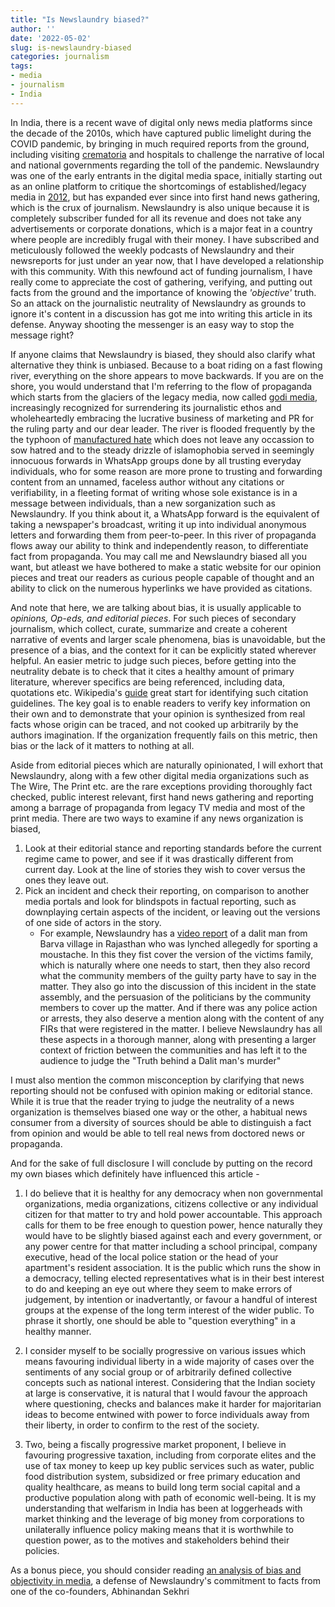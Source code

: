 ```yaml
---
title: "Is Newslaundry biased?"
author: ''
date: '2022-05-02'
slug: is-newslaundry-biased
categories: journalism
tags:
- media
- journalism
- India
---
```


In India, there is a recent wave of digital only news media platforms since the decade of the 2010s, which have captured public limelight during the COVID pandemic, by bringing in much required reports from the ground, including visiting [crematoria](https://www.newslaundry.com/2021/04/27/why-are-journalists-showing-grisly-visuals-of-covid-funerals) and hospitals to challenge the narrative of local and national governments regarding the toll of the pandemic. Newslaundry was one of the early entrants in the digital media space, initially starting out as an online platform to critique the shortcomings of established/legacy media in [2012](https://www.newslaundry.com/2022/02/02/nlat10-join-us-as-we-celebrate-10-years-of-newslaundry), but has expanded ever since into first hand news gathering, which is the crux of journalism. Newslaundry is also unique because it is completely subscriber funded for all its revenue and does not take any advertisements or corporate donations, which is a major feat in a country where people are incredibly frugal with their money. I have subscribed and meticulously followed the weekly podcasts of Newslaundry and their newsreports for just under an year now, that I have developed a relationship with this community. With this newfound act of funding journalism, I have really come to appreciate the cost of gathering, verifying, and putting out facts from the ground and the importance of knowing the _'objective'_ truth. So an attack on the journalistic neutrality of Newslaundry as grounds to ignore it's content in a discussion has got me into writing this article in its defense. Anyway shooting the messenger is an easy way to stop the message right?

If anyone claims that Newslaundry is biased, they should also clarify what alternative they think is unbiased. Because to a boat riding on a fast flowing river, everything on the shore appears to move backwards. If you are on the shore, you would understand that I'm referring to the flow of propaganda which starts from the glaciers of the legacy media, now called [godi media](https://thewire.in/media/the-wire-hindi-two-years), increasingly recognized for surrendering its journalistic ethos and wholeheartedly embracing the lucrative business of marketing and PR for the ruling party and our dear leader. The river is flooded frequently by the the typhoon of [manufactured hate](https://www.newslaundry.com/2022/03/11/the-murky-world-of-prashasak-samiti-meet-bjp-and-adityanaths-social-media-warriors-2) which does not leave any occassion to sow hatred and to the steady drizzle of islamophobia served in seemingly innocuous forwards in WhatsApp groups done by all trusting everyday individuals, who for some reason are more prone to trusting and forwarding content from an unnamed, faceless author without any citations or verifiability, in a fleeting format of writing whose sole existance is in a message between individuals, than a new sorganization such as Newslaundry. If you think about it, a WhatsApp forward is the equivalent of taking a newspaper's broadcast, writing it up into individual anonymous letters and forwarding them from peer-to-peer. In this river of propaganda flows away our ability to think and independently reason, to differentiate fact from propaganda. You may call me and Newslaundry biased all you want, but atleast we have bothered to make a static website for our opinion pieces and treat our readers as curious people capable of thought and an ability to click on the numerous hyperlinks we have provided as citations.

And note that here, we are talking about bias, it is usually applicable to _opinions, Op-eds, and editorial pieces_. For such pieces of secondary journalism, which collect, curate, summarize and create a coherent narrative of events and larger scale phenomena, bias is unavoidable, but the presence of a bias, and the context for it can be explicitly stated wherever helpful. An easier metric to judge such pieces, before getting into the neutrality debate is to check that it cites a healthy amount of primary literature, wherever specifics are being referenced, including data, quotations etc. Wikipedia's [guide](https://en.wikipedia.org/wiki/Wikipedia:Citing_sources) great start for identifying such citation guidelines. The key goal is to enable readers to verify key information on their own and to demonstrate that your opinion is synthesized from real facts whose origin can be traced, and not cooked up arbitrarily by the authors imagination. If the organization frequently fails on this metric, then bias or the lack of it matters to nothing at all.

Aside from editorial pieces which are naturally opinionated, I will exhort that Newslaundry, along with a few other digital media organizations such as The Wire, The Print etc. are the rare exceptions providing thoroughly fact checked, public interest relevant, first hand news gathering and reporting among a barrage of propaganda from legacy TV media and most of the print media. There are two ways to examine if any news organization is biased, 

1. Look at their editorial stance and reporting standards before the current regime came to power, and see if it was drastically different from current day. Look at the line of stories they wish to cover versus the ones they leave out.
2. Pick an incident and check their reporting, on comparison to another media portals and look for blindspots in factual reporting, such as downplaying certain aspects of the incident, or leaving out the versions of one side of actors in the story. 
	- For example, Newslaundry has a [video report](https://www.newslaundry.com/2022/04/07/truth-behind-dalit-mans-murder-over-moustache-and-a-village-bitterly-divided-in-rajasthan) of a dalit man from Barva village in Rajasthan who was lynched allegedly for sporting a moustache. In this they fist cover the version of the victims family, which is naturally where one needs to start, then they also record what the community members of the guilty party have to say in the matter. They also go into the discussion of this incident in the state assembly, and the persuasion of the politicians by the community members to cover up the matter. And if there was any police action or arrests, they also deserve a mention along with the content of any FIRs that were registered in the matter. I believe Newslaundry has all these aspects in a thorough manner, along with presenting a larger context of friction between the communities and has left it to the audience to judge the "Truth behind a Dalit man's murder"

I must also mention the common misconception by clarifying that news reporting should not be confused with opinion making or editorial stance. While it is true that the reader trying to judge the neutrality of a news organization is themselves biased one way or the other, a habitual news consumer from a diversity of sources should be able to distinguish a fact from opinion and would be able to tell real news from doctored news or propaganda.

And for the sake of full disclosure I will conclude by putting on the record my own biases which definitely have influenced this article -

1. I do believe that it is healthy for any democracy when non governmental organizations, media organizations, citizens collective or any individual citizen for that matter to try and hold power accountable. This approach calls for them to be free enough to question power, hence naturally they would have to be slightly biased against each and every government, or any power centre for that matter including a school principal, company executive, head of the local police station or the head of your apartment's resident association. It is the public which runs the show in a democracy, telling elected representatives what is in their best interest to do and keeping an eye out where they seem to make errors of judgement, by intention or inadvertantly, or favour a handful of interest groups at the expense of the long term interest of the wider public. To phrase it shortly, one should be able to "question everything" in a healthy manner.

2. I consider myself to be socially progressive on various issues which means favouring individual liberty in a wide majority of cases over the sentiments of any social group or of arbitrarily defined collective concepts such as national interest. Considering that the Indian society at large is conservative, it is natural that I would favour the approach where questioning, checks and balances make it harder for majoritarian ideas to become entwined with power to force individuals away from their liberty, in order to confirm to the rest of the society. 

3. Two, being a fiscally progressive market proponent, I believe in favouring progressive taxation, including from corporate elites and the use of tax money to keep up key public services such as water, public food distribution system, subsidized or free primary education and quality healthcare, as means to build long term social capital and a productive population along with path of economic well-being. It is my understanding that welfarism in India has been at loggerheads with market thinking and the leverage of big money from corporations to unilaterally influence policy making means that it is worthwhile to question power, as to the motives and stakeholders behind their policies.

As a bonus piece, you should consider reading [an analysis of bias and objectivity in media](https://www.newslaundry.com/2021/12/17/on-bias-objectivity-and-where-newslaundry-falls-on-the-ideological-spectrum), a defense of Newslaundry's commitment to facts from one of the co-founders, Abhinandan Sekhri
